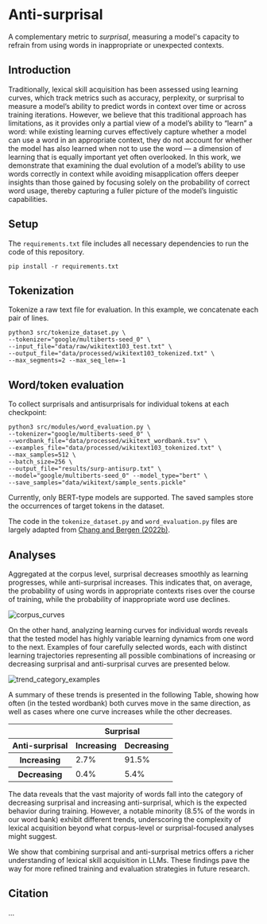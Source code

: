 # Anti-surprisal
A complementary metric to $surprisal$, measuring a model's capacity to refrain from using words in inappropriate or unexpected contexts.

## Introduction
Traditionally, lexical skill acquisition has been assessed using learning curves, which track metrics such as accuracy, perplexity, or surprisal to measure a model’s ability to predict words in context over time or across training iterations. 
However, we believe that this traditional approach has limitations, as it provides only a partial view of a model’s ability to “learn” a word: while existing learning curves effectively capture whether a model can use a word in an appropriate context, they do not account for whether the model has also learned when not to use the word — a dimension of learning that is equally important yet often overlooked.
In this work, we demonstrate that examining the dual evolution of a model’s ability to use words correctly in context while avoiding misapplication offers deeper insights than those gained by focusing solely on the probability of correct word usage, thereby capturing a fuller picture of the model’s linguistic capabilities.

## Setup
The `requirements.txt` file includes all necessary dependencies to run the code of this repository.
```
pip install -r requirements.txt
```

## Tokenization
Tokenize a raw text file for evaluation. In this example, we concatenate each pair of lines.
```
python3 src/tokenize_dataset.py \
--tokenizer="google/multiberts-seed_0" \
--input_file="data/raw/wikitext103_test.txt" \
--output_file="data/processed/wikitext103_tokenized.txt" \
--max_segments=2 --max_seq_len=-1
```

## Word/token evaluation
To collect surprisals and antisurprisals for individual tokens at each checkpoint:
```
python3 src/modules/word_evaluation.py \
--tokenizer="google/multiberts-seed_0" \
--wordbank_file="data/processed/wikitext_wordbank.tsv" \
--examples_file="data/processed/wikitext103_tokenized.txt" \
--max_samples=512 \
--batch_size=256 \
--output_file="results/surp-antisurp.txt" \
--model="google/multiberts-seed_0" --model_type="bert" \
--save_samples="data/wikitext/sample_sents.pickle"
```
Currently, only BERT-type models are supported. The saved samples store the occurrences of target tokens in the dataset. 

The code in the `tokenize_dataset.py` and `word_evaluation.py` files are largely adapted from [Chang and Bergen (2022b)](https://github.com/tylerachang/word-acquisition-language-models).

## Analyses
Aggregated at the corpus level, surprisal decreases smoothly as learning progresses, while anti-surprisal increases. This indicates that, on average, the probability of using words in appropriate contexts rises over the course of training, while the probability of inappropriate word use declines.

![corpus_curves](URL)

On the other hand, analyzing learning curves for individual words reveals that the tested model has highly variable learning dynamics from one word to the next. Examples of four carefully selected words, each with distinct learning trajectories representing all possible combinations of increasing or decreasing surprisal and anti-surprisal curves are presented below. 

![trend_category_examples](URL)

A summary of these trends is presented in the following Table, showing how often (in the tested wordbank) both curves move in the same direction, as well as cases where one curve increases while the other decreases.

<table>
  <thead>
    <tr>
      <th></th>
      <th colspan="2";">Surprisal</th>
    </tr>
    <tr>
      <th>Anti-surprisal</th>
      <th>Increasing</th>
      <th>Decreasing</th>
    </tr>
  </thead>
  <tbody>
    <tr>
      <th>Increasing</th>
      <td>2.7%</td>
      <td>91.5%</td>
    </tr>
    <tr>
      <th>Decreasing</th>
      <td>0.4%</td>
      <td>5.4%</td>
    </tr>
  </tbody>
</table>

The data reveals that the vast majority of words fall into the category of decreasing surprisal and increasing anti-surprisal, which is the expected behavior during training. However, a notable minority (8.5% of the words in our word bank) exhibit different trends, underscoring the complexity of lexical acquisition beyond what corpus-level or surprisal-focused analyses might suggest.

We show that combining surprisal and anti-surprisal metrics offers a richer understanding of lexical skill acquisition in LLMs. These findings pave the way for more refined training and evaluation strategies in future research.

## Citation
...









